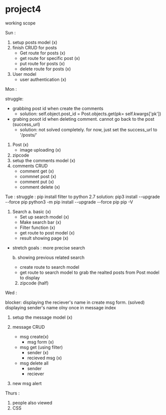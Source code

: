 # project4

working scope

Sun :
1. setup posts model (x)
2. finish CRUD for posts  
    - Get route for posts (x)
    - get route for specific post (x)
    - put route for posts (x)
    - delete route for posts (x)
3. User model 
    - user authentication (x)

Mon : 

struggle: 
- grabbing post id when create the comments 
    - solution: self.object.post_id = Post.objects.get(pk= self.kwargs['pk']) 
- grabing posot id when deleting comment. cannot go back to the post (success_url)
    - solution: not solved completely. for now, just set the success_url to '/posts/'


1. Post (x)
    - image uploading (x)
2. zipcode 
3. setup the comments model (x)
4. comments CRUD
    - comment get (x)
    - commnet post (x)
    - comment put (x)
    - comment delete (x)


Tue : 
struggle : pip install filter to python 2.7
solution: 
pip3 install --upgrade --force pip
python3 -m pip install --upgrade --force pip
pip -V


1. Search 
    a. basic (x)
    - Set up search model (x)
    - Make search bar (x)
    - Filter function (x)
    - get route to post model (x)
    - result showing page (x)

* stretch goals : more precise search 

    b. showing previous related search 
    - create route to search model 
    - get route to search model to grab the realted posts from Post model to display 


    2. zipcode (half)



Wed :

blocker: displaying the reciever's name in create msg form. (solved)
displaying sender's name olny once in message index

1. setup the message model (x)
2. message CRUD 
    - msg create(x)
        - msg form (x)
    - msg get (using filter) 
        - sender (x)
        - recieved msg (x)
    - msg delete all
        - sender
        - reciever

3. new msg alert

Thurs : 
1. people also viewed 
2. CSS 

